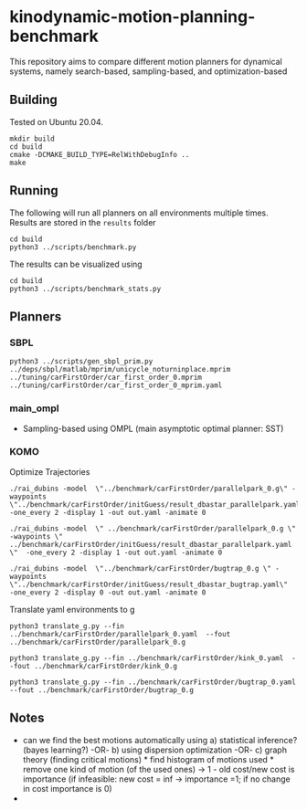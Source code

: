 # kinodynamic-motion-planning-benchmark
This repository aims to compare different motion planners for dynamical systems, namely search-based, sampling-based, and optimization-based

## Building

Tested on Ubuntu 20.04.

```
mkdir build
cd build
cmake -DCMAKE_BUILD_TYPE=RelWithDebugInfo ..
make
```

## Running

The following will run all planners on all environments multiple times. Results are stored in the `results` folder
```
cd build
python3 ../scripts/benchmark.py
```

The results can be visualized using

```
cd build
python3 ../scripts/benchmark_stats.py
```

## Planners

### SBPL

```
python3 ../scripts/gen_sbpl_prim.py ../deps/sbpl/matlab/mprim/unicycle_noturninplace.mprim ../tuning/carFirstOrder/car_first_order_0.mprim ../tuning/carFirstOrder/car_first_order_0_mprim.yaml
```

### main_ompl

* Sampling-based using OMPL (main asymptotic optimal planner: SST)

### KOMO


Optimize Trajectories

```
./rai_dubins -model  \"../benchmark/carFirstOrder/parallelpark_0.g\" -waypoints \"../benchmark/carFirstOrder/initGuess/result_dbastar_parallelpark.yaml\"  -one_every 2 -display 1 -out out.yaml -animate 0
```

```
./rai_dubins -model  \" ../benchmark/carFirstOrder/parallelpark_0.g \" -waypoints \" ../benchmark/carFirstOrder/initGuess/result_dbastar_parallelpark.yaml \"  -one_every 2 -display 1 -out out.yaml -animate 0
 ```

```
./rai_dubins -model  \"../benchmark/carFirstOrder/bugtrap_0.g \" -waypoints \"../benchmark/carFirstOrder/initGuess/result_dbastar_bugtrap.yaml\"  -one_every 2 -display 0 -out out.yaml -animate 0
```

Translate yaml environments to g

```
python3 translate_g.py --fin ../benchmark/carFirstOrder/parallelpark_0.yaml  --fout ../benchmark/carFirstOrder/parallelpark_0.g
```

```
python3 translate_g.py --fin ../benchmark/carFirstOrder/kink_0.yaml  --fout ../benchmark/carFirstOrder/kink_0.g
```

```
python3 translate_g.py --fin ../benchmark/carFirstOrder/bugtrap_0.yaml  --fout ../benchmark/carFirstOrder/bugtrap_0.g
```

## Notes

* can we find the best motions automatically using 
    a) statistical inference? (bayes learning?) -OR-
    b) using dispersion optimization -OR-
    c) graph theory (finding critical motions)
      * find histogram of motions used
      * remove one kind of motion (of the used ones) -> 1 - old cost/new cost is importance (if infeasible: new cost = inf -> importance =1; if no change in cost importance is 0)
* 
